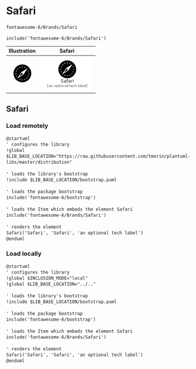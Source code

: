 # Safari


```text
fontawesome-6/Brands/Safari
```

```text
include('fontawesome-6/Brands/Safari')
```



| Illustration | Safari |
| :---: | :---: |
| ![illustration for Illustration](../../fontawesome-6/Brands/Safari.png) | ![illustration for Safari](../../fontawesome-6/Brands/Safari.Local.png) |




## Safari

### Load remotely
```plantuml
@startuml
' configures the library
!global $LIB_BASE_LOCATION="https://raw.githubusercontent.com/tmorin/plantuml-libs/master/distribution"

' loads the library's bootstrap
!include $LIB_BASE_LOCATION/bootstrap.puml

' loads the package bootstrap
include('fontawesome-6/bootstrap')

' loads the Item which embeds the element Safari
include('fontawesome-6/Brands/Safari')

' renders the element
Safari('Safari', 'Safari', 'an optional tech label')
@enduml
```

### Load locally
```plantuml
@startuml
' configures the library
!global $INCLUSION_MODE="local"
!global $LIB_BASE_LOCATION="../.."

' loads the library's bootstrap
!include $LIB_BASE_LOCATION/bootstrap.puml

' loads the package bootstrap
include('fontawesome-6/bootstrap')

' loads the Item which embeds the element Safari
include('fontawesome-6/Brands/Safari')

' renders the element
Safari('Safari', 'Safari', 'an optional tech label')
@enduml
```

